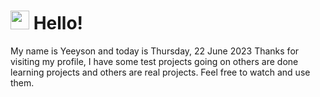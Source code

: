  <h1>
    <img src="https://emojis.slackmojis.com/emojis/images/1643510097/45343/hi.gif?1643510097" width="30"/> 
    Hello!
 </h1>
 <p>
    My name is Yeeyson and today is Thursday, 22 June 2023
    Thanks for visiting my profile, I have some test projects going on others are done learning projects and others are real projects.
    Feel free to watch and use them.
 </p>